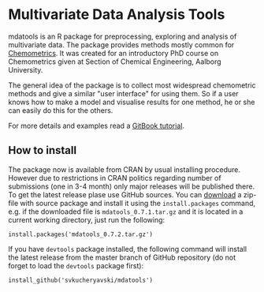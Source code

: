 Multivariate Data Analysis Tools
===========================================

mdatools is an R package for preprocessing, exploring and analysis of multivariate data. The package provides methods mostly common for [Chemometrics](http://en.wikipedia.org/wiki/Chemometrics). It was created for an introductory PhD course on Chemometrics given at Section of Chemical Engineering, Aalborg University. 

The general idea of the package is to collect most widespread chemometric methods and give a similar "user interface" for using them. So if a user knows how to make a model and visualise results for one method, he or she can easily do this for the others.

For more details and examples read a [GitBook tutorial](http://svkucheryavski.gitbooks.io/mdatools/). 

How to install
--------------

The package now is available from CRAN by usual installing procedure.  However due to restrictions in CRAN politics regarding number of submissions (one in 3-4 month) only major releases will be published there. To get the latest release plase use GitHub sources. You can [download](https://github.com/svkucheryavski/mdatools/releases) a zip-file with source package and install it using the `install.packages` command, e.g. if the downloaded file is `mdatools_0.7.1.tar.gz` and it is located in a current working directory, just run the following:

```
install.packages('mdatools_0.7.2.tar.gz')
```

If you have `devtools` package installed, the following command will install the latest release from the master branch of GitHub repository (do not forget to load the `devtools` package first):

```
install_github('svkucheryavski/mdatools')
```
